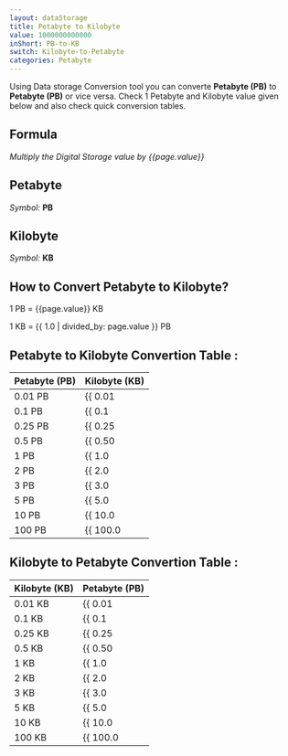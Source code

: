 ```yaml
---
layout: dataStorage
title: Petabyte to Kilobyte
value: 1000000000000
inShort: PB-to-KB
switch: Kilobyte-to-Petabyte
categories: Petabyte
---
```


Using Data storage Conversion tool you can converte **Petabyte (PB)** to **Petabyte (PB)** or vice versa. Check 1 Petabyte and Kilobyte value given below and also check quick conversion tables.

## Formula
*Multiply the Digital Storage value by {{page.value}}*

## Petabyte
*Symbol:* **PB**

## Kilobyte
*Symbol:* **KB**

## How to Convert Petabyte to Kilobyte?

1 PB = {{page.value}} KB

1 KB = {{ 1.0 | divided_by: page.value }} PB


## Petabyte to Kilobyte Convertion Table :

| Petabyte (PB) | Kilobyte (KB) |
| ---- | ---- |
| 0.01 PB | {{ 0.01 | times: page.value | round: 12 }} KB |
| 0.1 PB | {{ 0.1 | times: page.value | round: 12 }} KB |
| 0.25 PB | {{ 0.25 | times: page.value | round: 12 }} KB |
| 0.5 PB | {{ 0.50 | times: page.value | round: 12 }} KB |
| 1 PB | {{ 1.0 | times: page.value | round: 12 }} KB |
| 2 PB | {{ 2.0 | times: page.value | round: 12 }} KB |
| 3 PB | {{ 3.0 | times: page.value | round: 12 }} KB |
| 5 PB | {{ 5.0 | times: page.value | round: 12 }} KB |
| 10 PB | {{ 10.0 | times: page.value | round: 12 }} KB |
| 100 PB | {{ 100.0 | times: page.value | round: 12 }} KB |

## Kilobyte to Petabyte Convertion Table :

| Kilobyte (KB) | Petabyte (PB) |
| ---- | ---- |
| 0.01 KB | {{ 0.01 | divided_by: page.value | round: 12 }} PB |
| 0.1 KB | {{ 0.1 | divided_by: page.value | round: 12 }} PB |
| 0.25 KB | {{ 0.25 | divided_by: page.value | round: 12 }} PB |
| 0.5 KB | {{ 0.50 | divided_by: page.value | round: 12 }} PB |
| 1 KB | {{ 1.0 | divided_by: page.value | round: 12 }} PB |
| 2 KB | {{ 2.0 | divided_by: page.value | round: 12 }} PB |
| 3 KB | {{ 3.0 | divided_by: page.value | round: 12 }} PB |
| 5 KB | {{ 5.0 | divided_by: page.value | round: 12 }} PB |
| 10 KB | {{ 10.0 | divided_by: page.value | round: 12 }} PB |
| 100 KB | {{ 100.0 | divided_by: page.value | round: 12 }} PB |


<script>
document.getElementById('selectInput')[20].selected = true
document.getElementById('selectOutput')[4].selected = true
</script>
